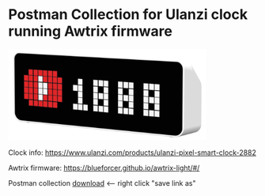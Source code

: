 # Postman Collection for Ulanzi clock running Awtrix firmware

<img src="https://github.com/DJF3/Awtrix-Postman-collection-for-Ulanzi-clock/blob/main/ulanziclock.jpg?raw=true" width="400px">

Clock info: https://www.ulanzi.com/products/ulanzi-pixel-smart-clock-2882

Awtrix firmware: https://blueforcer.github.io/awtrix-light/#/ 

Postman collection [download](https://github.com/DJF3/Awtrix-Postman-collection-for-Ulanzi-clock/raw/main/Awtrix%20Ulanzi.postman_collection.json) <-- right click "save link as"
